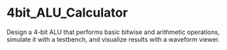 # 4bit_ALU_Calculator
Design a 4-bit ALU that performs basic bitwise and arithmetic operations, simulate it with a testbench, and visualize results with a waveform viewer.
